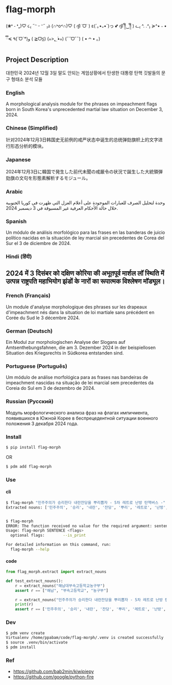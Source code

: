 # flag-morph
(❀❛ ֊ ❛„)♡ ૮₍ ˶ᵔ ᵕ ᵔ˶ ₎ა (∩˃o˂∩)♡ ( ദ്ദി ˙ᗜ˙ ) ε(´｡•᎑•`)っ 💕 ദ്ദി ༎ຶ‿༎ຶ ) ᓚ₍ ^. .^₎ ≽^• ˕ • ྀི≼ ٩(ˊᗜˋ*)و  (  ≧ᗜ≦) (๑>؂•̀๑) (˶ˆᗜˆ˵) ( • ᴖ • ｡)

## Project Description  
대한민국 2024년 12월 3일 말도 안되는 계엄상황에서 탄생한 대통령 탄핵 깃발들의 문구 형태소 분석 모듈  

### English  
A morphological analysis module for the phrases on impeachment flags born in South Korea's unprecedented martial law situation on December 3, 2024.  

### Chinese (Simplified)  
针对2024年12月3日韩国史无前例的戒严状态中诞生的总统弹劾旗帜上的文字进行形态分析的模块。  

### Japanese  
2024年12月3日に韓国で発生した前代未聞の戒厳令の状況で誕生した大統領弾劾旗の文句を形態素解析するモジュール。  

### Arabic  
وحدة لتحليل الصرف للعبارات الموجودة على أعلام العزل التي ظهرت في كوريا الجنوبية خلال حالة الأحكام العرفية غير المسبوقة في 3 ديسمبر 2024.  

### Spanish  
Un módulo de análisis morfológico para las frases en las banderas de juicio político nacidas en la situación de ley marcial sin precedentes de Corea del Sur el 3 de diciembre de 2024.  

### Hindi (हिंदी)  
2024 में 3 दिसंबर को दक्षिण कोरिया की अभूतपूर्व मार्शल लॉ स्थिति में उत्पन्न राष्ट्रपति महाभियोग झंडों के नारों का रूपात्मक विश्लेषण मॉड्यूल।  
---

### French (Français)  
Un module d'analyse morphologique des phrases sur les drapeaux d'impeachment nés dans la situation de loi martiale sans précédent en Corée du Sud le 3 décembre 2024.  

### German (Deutsch)  
Ein Modul zur morphologischen Analyse der Slogans auf Amtsenthebungsfahnen, die am 3. Dezember 2024 in der beispiellosen Situation des Kriegsrechts in Südkorea entstanden sind.  

### Portuguese (Português)  
Um módulo de análise morfológica para as frases nas bandeiras de impeachment nascidas na situação de lei marcial sem precedentes da Coreia do Sul em 3 de dezembro de 2024.  

### Russian (Русский)  
Модуль морфологического анализа фраз на флагах импичмента, появившихся в Южной Корее в беспрецедентной ситуации военного положения 3 декабря 2024 года. 

### Install
```bash
$ pip install flag-morph
```
OR
```bash
$ pdm add flag-morph
```

### Use
#### cli
```bash
$ flag-morph "민주주의가 승리한다 내란잔당을 뿌리뽑자 - 5차 레트로 난방 탄핵버스 -" --is_print 
Extracted nouns: ['민주주의', '승리', '내란', '잔당', '뿌리', '레트로', '난방', '탄핵', '버스']


$ flag-morph       
ERROR: The function received no value for the required argument: sentence
Usage: flag-morph SENTENCE <flags>
  optional flags:        --is_print

For detailed information on this command, run:
  flag-morph --help
```
#### code
```python
from flag_morph.extract import extract_nouns

def test_extract_nouns():
    r = extract_nouns("해남대부속고등학교농구부")
    assert r == ["해남", "부속고등학교", "농구부"]

    r = extract_nouns("민주주의가 승리한다 내란잔당을 뿌리뽑자 - 5차 레트로 난방 탄핵버스 -")
    print(r)
    assert r == ['민주주의', '승리', '내란', '잔당', '뿌리', '레트로', '난방', '탄핵', '버스']
```

### Dev
```bash
$ pdm venv create
Virtualenv /home/ppabam/code/flag-morph/.venv is created successfully
$ source .venv/bin/activate
$ pdm install
```

### Ref
- https://github.com/bab2min/kiwipiepy
- https://github.com/google/python-fire

